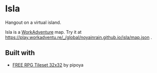 # Isla

Hangout on a virtual island.

Isla is a [WorkAdventure](https://workadventu.re/) map. Try it at
https://play.workadventu.re/_/global/noyainrain.github.io/isla/map.json .

## Built with

* [FREE RPG Tileset 32x32](https://pipoya.itch.io/pipoya-rpg-tileset-32x32) by pipoya
